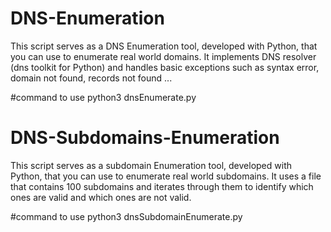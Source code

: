# DNS-Enumeration
This script serves as a DNS Enumeration tool, developed with Python, that you can use to enumerate real world domains.
It implements DNS resolver (dns toolkit for Python) and handles basic exceptions such as syntax error, domain not found, records not found ...

#command to use
python3 dnsEnumerate.py <domainName> 

# DNS-Subdomains-Enumeration
This script serves as a subdomain Enumeration tool, developed with Python, that you can use to enumerate real world subdomains.
It uses a file that contains 100 subdomains and iterates through them to identify which ones are valid and which ones are not valid.

#command to use
python3 dnsSubdomainEnumerate.py <domainName> 
